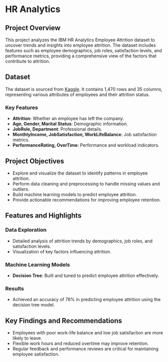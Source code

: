# HR Analytics

## Project Overview
This project analyzes the IBM HR Analytics Employee Attrition dataset to uncover trends and insights into employee attrition. The dataset includes features such as employee demographics, job roles, satisfaction levels, and performance metrics, providing a comprehensive view of the factors that contribute to attrition. 

## Dataset
The dataset is sourced from [Kaggle](https://www.kaggle.com/datasets/pavansubhasht/ibm-hr-analytics-attrition-dataset/data). It contains 1,470 rows and 35 columns, representing various attributes of employees and their attrition status.

### Key Features
- **Attrition**: Whether an employee has left the company.
- **Age, Gender, Marital Status**: Demographic information.
- **JobRole, Department**: Professional details.
- **MonthlyIncome, JobSatisfaction, WorkLifeBalance**: Job satisfaction metrics.
- **PerformanceRating, OverTime**: Performance and workload indicators.

## Project Objectives
- Explore and visualize the dataset to identify patterns in employee attrition.
- Perform data cleaning and preprocessing to handle missing values and outliers.
- Build machine learning models to predict employee attrition.
- Provide actionable recommendations for improving employee retention.


## Features and Highlights
### Data Exploration
- Detailed analysis of attrition trends by demographics, job roles, and satisfaction levels.
- Visualization of key factors influencing attrition.

### Machine Learning Models
- **Decision Tree**: Built and tuned to predict employee attrition effectively.


### Results
- Achieved an accuracy of 78% in predicting employee attrition using the decision tree model.


## Key Findings and Recommendations
- Employees with poor work-life balance and low job satisfaction are more likely to leave.
- Flexible work hours and reduced overtime may improve retention.
- Regular feedback and performance reviews are critical for maintaining employee satisfaction.
